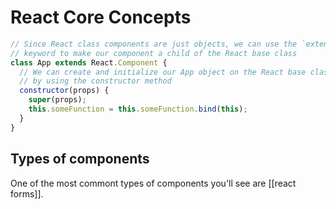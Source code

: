 # React Core Concepts

```js
// Since React class components are just objects, we can use the `extends`
// keyword to make our component a child of the React base class
class App extends React.Component {
  // We can create and initialize our App object on the React base class
  // by using the constructor method
  constructor(props) {
    super(props);
    this.someFunction = this.someFunction.bind(this);
  }
}
```

## Types of components

One of the most commont types of components you'll see are [[react forms]].


